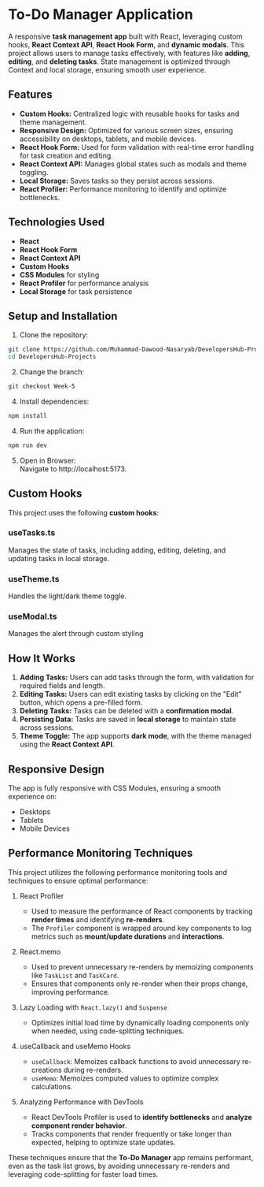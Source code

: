 To-Do Manager Application
=========================

A responsive **task management app** built with React, leveraging custom hooks, **React Context API**, **React Hook Form**, and **dynamic modals**. This project allows users to manage tasks effectively, with features like **adding**, **editing**, and **deleting tasks**. State management is optimized through Context and local storage, ensuring smooth user experience.

## Features

- **Custom Hooks:** Centralized logic with reusable hooks for tasks and theme management.
- **Responsive Design:** Optimized for various screen sizes, ensuring accessibility on desktops, tablets, and mobile devices.
- **React Hook Form:** Used for form validation with real-time error handling for task creation and editing.
- **React Context API:** Manages global states such as modals and theme toggling.
- **Local Storage:** Saves tasks so they persist across sessions.
- **React Profiler:** Performance monitoring to identify and optimize bottlenecks.

## Technologies Used

- **React**
- **React Hook Form**
- **React Context API**
- **Custom Hooks**
- **CSS Modules** for styling
- **React Profiler** for performance analysis
- **Local Storage** for task persistence

## Setup and Installation

1. Clone the repository:  
```bash
git clone https://github.com/Muhammad-Dawood-Nasaryab/DevelopersHub-Projects.git
cd DevelopersHub-Projects
```

2. Change the branch:
```bash
git checkout Week-5
```

4. Install dependencies:  
```bash
npm install
```

4. Run the application:  
```bash
npm run dev
```

5. Open in Browser:  
Navigate to http://localhost:5173.

## Custom Hooks
This project uses the following **custom hooks**:

### useTasks.ts
Manages the state of tasks, including adding, editing, deleting, and updating tasks in local storage.

### useTheme.ts
Handles the light/dark theme toggle.

### useModal.ts
Manages the alert through custom styling 

## How It Works

1. **Adding Tasks:** Users can add tasks through the form, with validation for required fields and length.
2. **Editing Tasks:** Users can edit existing tasks by clicking on the "Edit" button, which opens a pre-filled form.
3. **Deleting Tasks:** Tasks can be deleted with a **confirmation modal**.
4. **Persisting Data:** Tasks are saved in **local storage** to maintain state across sessions.
5. **Theme Toggle:** The app supports **dark mode**, with the theme managed using the **React Context API**.

## Responsive Design
The app is fully responsive with CSS Modules, ensuring a smooth experience on:

- Desktops
- Tablets
- Mobile Devices

## Performance Monitoring Techniques
This project utilizes the following performance monitoring tools and techniques to ensure optimal performance:

1. React Profiler
   - Used to measure the performance of React components by tracking **render times** and identifying **re-renders**.
   - The <code>Profiler</code> component is wrapped around key components to log metrics such as **mount/update durations** and **interactions**.

2. React.memo
    - Used to prevent unnecessary re-renders by memoizing components like <code>TaskList</code> and <code>TaskCard</code>.
    - Ensures that components only re-render when their props change, improving performance.
  
3. Lazy Loading with <code>React.lazy()</code> and <code>Suspense</code>
    - Optimizes initial load time by dynamically loading components only when needed, using code-splitting techniques.
  
4. useCallback and useMemo Hooks
    - <code>useCallback</code>: Memoizes callback functions to avoid unnecessary re-creations during re-renders.
    - <code>useMemo</code>: Memoizes computed values to optimize complex calculations.

5. Analyzing Performance with DevTools
    - React DevTools Profiler is used to **identify bottlenecks** and **analyze component render behavior**.
    - Tracks components that render frequently or take longer than expected, helping to optimize state updates.

These techniques ensure that the **To-Do Manager** app remains performant, even as the task list grows, by avoiding unnecessary re-renders and leveraging code-splitting for faster load times.
